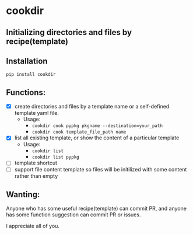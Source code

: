 # cookdir
## Initializing directories and files by recipe(template)

## Installation

`pip install cookdir`

## Functions:

- [x] create directories and files by a template name or a self-defined template yaml file.
   - Usage:
      - `cookdir cook pypkg pkgname --destination=your_path`
      - `cookdir cook template_file_path name`
- [x] list all existing template, or show the content of a particular template
   - Usage:
      - `cookdir list`
      - `cookdir list pypkg`
- [ ] template shortcut
- [ ] support file content template so files will be initilized with some content rather than empty

## Wanting:
Anyone who has some useful recipe(template) can commit PR, and anyone has some function suggestion can commit PR or issues.

I appreciate all of you.
